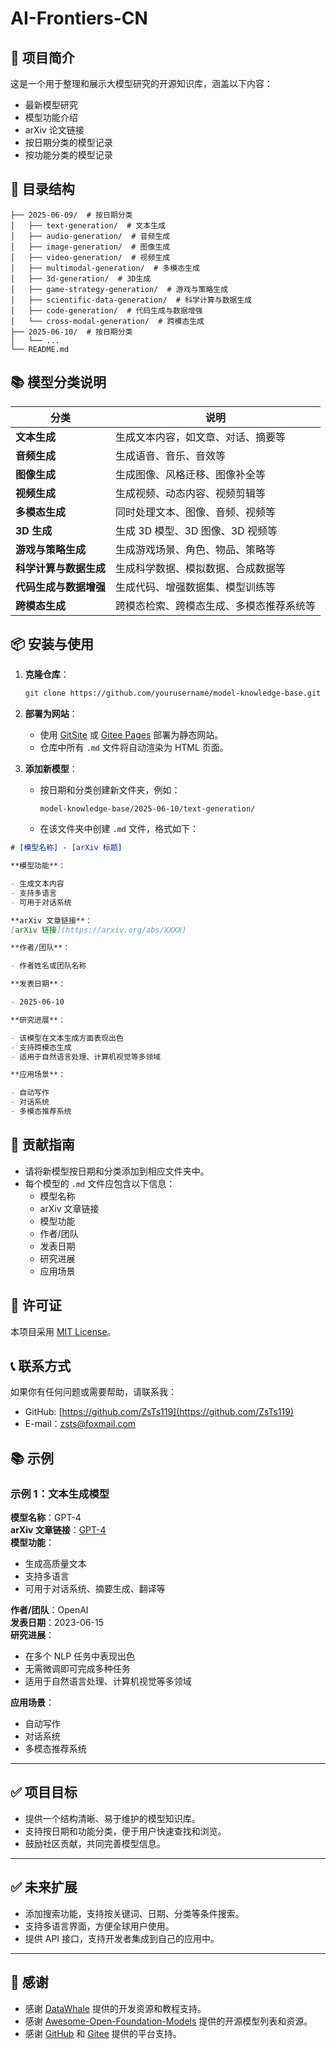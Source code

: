 # AI-Frontiers-CN

## 📌 项目简介

这是一个用于整理和展示大模型研究的开源知识库，涵盖以下内容：

- 最新模型研究
- 模型功能介绍
- arXiv 论文链接
- 按日期分类的模型记录
- 按功能分类的模型记录

## 📁 目录结构

```
├── 2025-06-09/  # 按日期分类
│   ├── text-generation/  # 文本生成
│   ├── audio-generation/  # 音频生成
│   ├── image-generation/  # 图像生成
│   ├── video-generation/  # 视频生成
│   ├── multimodal-generation/  # 多模态生成
│   ├── 3d-generation/  # 3D生成
│   ├── game-strategy-generation/  # 游戏与策略生成
│   ├── scientific-data-generation/  # 科学计算与数据生成
│   ├── code-generation/  # 代码生成与数据增强
│   └── cross-modal-generation/  # 跨模态生成
├── 2025-06-10/  # 按日期分类
│   └── ...
└── README.md
```

## 📚 模型分类说明

| 分类                   | 说明                                     |
| ---------------------- | ---------------------------------------- |
| **文本生成**           | 生成文本内容，如文章、对话、摘要等       |
| **音频生成**           | 生成语音、音乐、音效等                   |
| **图像生成**           | 生成图像、风格迁移、图像补全等           |
| **视频生成**           | 生成视频、动态内容、视频剪辑等           |
| **多模态生成**         | 同时处理文本、图像、音频、视频等         |
| **3D 生成**            | 生成 3D 模型、3D 图像、3D 视频等         |
| **游戏与策略生成**     | 生成游戏场景、角色、物品、策略等         |
| **科学计算与数据生成** | 生成科学数据、模拟数据、合成数据等       |
| **代码生成与数据增强** | 生成代码、增强数据集、模型训练等         |
| **跨模态生成**         | 跨模态检索、跨模态生成、多模态推荐系统等 |

## 📦 安装与使用

1. **克隆仓库**：

   ```bash
   git clone https://github.com/yourusername/model-knowledge-base.git
   ```

2. **部署为网站**：

   - 使用 [GitSite](https://git-site.io/) 或 [Gitee Pages](https://gitee.com/) 部署为静态网站。
   - 仓库中所有 `.md` 文件将自动渲染为 HTML 页面。

3. **添加新模型**：

   - 按日期和分类创建新文件夹，例如：

     ```
     model-knowledge-base/2025-06-10/text-generation/
     ```

   - 在该文件夹中创建 `.md` 文件，格式如下：

```markdown
# [模型名称] - [arXiv 标题]

**模型功能**：

- 生成文本内容
- 支持多语言
- 可用于对话系统

**arXiv 文章链接**：
[arXiv 链接](https://arxiv.org/abs/XXXX)

**作者/团队**：

- 作者姓名或团队名称

**发表日期**：

- 2025-06-10

**研究进展**：

- 该模型在文本生成方面表现出色
- 支持跨模态生成
- 适用于自然语言处理、计算机视觉等多领域

**应用场景**：

- 自动写作
- 对话系统
- 多模态推荐系统
```

## 📌 贡献指南

- 请将新模型按日期和分类添加到相应文件夹中。
- 每个模型的 `.md` 文件应包含以下信息：
  - 模型名称
  - arXiv 文章链接
  - 模型功能
  - 作者/团队
  - 发表日期
  - 研究进展
  - 应用场景

## 📄 许可证

本项目采用 [MIT License](https://choosealicense.com/licenses/mit)。

## 📞 联系方式

如果你有任何问题或需要帮助，请联系我：

- GitHub: [https://github.com/ZsTs119](https://github.com/ZsTs119)
- E-mail：[zsts@foxmail.com](zsts@foxmail.com)

## 📚 示例

### 示例 1：文本生成模型

**模型名称**：GPT-4  
**arXiv 文章链接**：[GPT-4](https://arxiv.org/abs/XXXX)  
**模型功能**：

- 生成高质量文本
- 支持多语言
- 可用于对话系统、摘要生成、翻译等

**作者/团队**：OpenAI  
**发表日期**：2023-06-15  
**研究进展**：

- 在多个 NLP 任务中表现出色
- 无需微调即可完成多种任务
- 适用于自然语言处理、计算机视觉等多领域

**应用场景**：

- 自动写作
- 对话系统
- 多模态推荐系统

---

## ✅ 项目目标

- 提供一个结构清晰、易于维护的模型知识库。
- 支持按日期和功能分类，便于用户快速查找和浏览。
- 鼓励社区贡献，共同完善模型信息。

---

## ✅ 未来扩展

- 添加搜索功能，支持按关键词、日期、分类等条件搜索。
- 支持多语言界面，方便全球用户使用。
- 提供 API 接口，支持开发者集成到自己的应用中。

---

## 📌 感谢

- 感谢 [DataWhale](https://datawhale.cn/) 提供的开发资源和教程支持。
- 感谢 [Awesome-Open-Foundation-Models](https://github.com/wgwang/awesome-open-foundation-models) 提供的开源模型列表和资源。
- 感谢 [GitHub](https://github.com/) 和 [Gitee](https://gitee.com/) 提供的平台支持。
